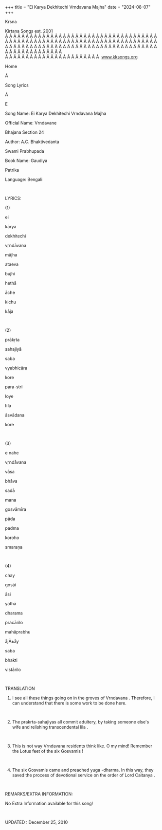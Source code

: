 +++ 
title = "Ei Karya Dekhitechi Vrndavana Majha"
date = "2024-08-07"
+++

Krsna
 
Kirtana
 Songs est. 2001
Â Â Â Â Â Â Â Â Â Â Â Â Â Â Â Â Â Â Â Â Â Â Â Â Â Â Â Â Â Â Â Â Â Â Â Â Â Â Â Â Â Â Â Â Â Â Â Â Â Â Â Â Â Â Â Â Â Â Â Â Â Â Â Â Â Â Â Â Â Â Â Â Â Â Â Â Â Â Â Â Â Â Â Â Â Â Â Â Â Â Â Â Â Â Â Â Â Â Â Â Â Â Â Â Â Â Â Â Â Â Â Â Â Â Â Â Â Â Â Â Â Â Â Â Â  
Â Â Â Â Â Â Â Â Â Â Â Â Â Â Â Â Â Â Â Â Â Â Â  
www.kksongs.org








Home
 
Ã 
 
Song Lyrics
 
Ã 
 
E




Song
Name: 
Ei Karya Dekhitechi Vrndavana Majha


Official
Name: 
Vrndavane
 
Bhajana
 Section 24


Author: 
A.C. 
Bhaktivedanta

Swami 
Prabhupada


Book Name: 
Gaudiya
 
Patrika


Language: 
Bengali




 


LYRICS:


(1)


ei
 
kārya
 
dekhitechi
 
vṛndāvana
 
mājha


ataeva
 
bujhi
 
hethā
 
āche
 
kichu
 
kāja


 


(2)


prākṛta
 
sahajiyā
 
saba
 
vyabhicāra
 
kore


para-strī
 
loye
 
līlā
 
āsvādana
 
kore


 


(3)


e 
nahe
 
vṛndāvana


vāsa
 
bhāva
 
sadā
 
mana


gosvāmīra
 
pāda
 
padma
 
koroho
 
smaraṇa


 


(4)


chay
 
gosāi
 
āsi
 
yathā
 
dharama
 
pracārilo


mahāprabhu
 
ājÃ±āy
 
saba
 
bhakti
 
vistārilo


 


TRANSLATION


1) I see all these things going on in the groves of 
Vrndavana
.
Therefore, I can understand that there is some work to be done here.


 


2) The 
prakrta-sahajiyas
 all commit adultery,
by taking someone else's wife and relishing transcendental 
lila
.


 


3) This is not way 
Vrndavana
 residents think
like. O my mind! Remember the Lotus feet of the six 
Gosvamis
!


 


4) The six 
Gosvamis
 came and preached 
yuga
-dharma. In this way, they saved the process of
devotional service on the order of Lord 
Caitanya
.


 


REMARKS/EXTRA INFORMATION:


No Extra Information available for this song!


 


UPDATED
:
 December 25,
2010